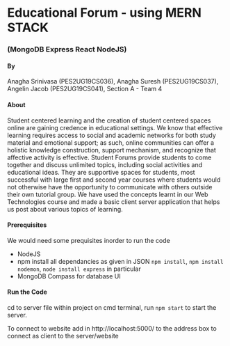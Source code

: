 # Educational Forum - using MERN STACK 


### (MongoDB Express React NodeJS) 
 
#### By 
Anagha Srinivasa (PES2UG19CS036), Anagha Suresh (PES2UG19CS037),  Angelin Jacob (PES2UG19CS041), Section A - Team 4

#### About 
Student centered learning and the creation of student centered spaces online are gaining credence in educational settings. We know that effective learning requires access to social and academic networks for both study material and emotional support; as such, online communities can offer a holistic knowledge construction, support mechanism, and recognize that affective activity is effective.
Student Forums provide students to come together and discuss unlimited topics, including social activities and educational ideas. They are supportive spaces for students, most successful with large first and second year courses where students would not otherwise have the opportunity to communicate with others outside their own tutorial group.
We have used the concepts learnt in our Web Technologies course and made a basic client server application that helps us post about various topics of learning.

#### Prerequisites
We would need some prequisites inorder to run the code 
* NodeJS 
* npm install all dependancies as given in JSON ```npm install```, ```npm install nodemon```, ```node install express``` in particular 
* MongoDB Compass for database UI 

#### Run the Code 
cd to server file within project on cmd terminal, run ```npm start``` to start the server. 

To connect to website add in http://localhost:5000/ to the address box to connect as client to the server/website


